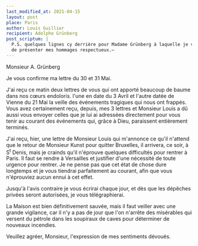 ```yaml
---
last_modified_at: 2021-04-15
layout: post
place: Paris
author: Louis Guillier
recipient: Adolphe Grünberg
post_scriptum: |
  P.S. quelques lignes cy derrière pour Madame Grünberg à laquelle je vous prie
  de présenter mes hommages respectueux.—
---
```


Monsieur A. Grünberg

Je vous confirme ma lettre du 30 et 31 Mai.

J'ai reçu ce matin deux lettres de vous qui ont apporté beaucoup de baume dans
nos cœurs endoloris. l'une en date du 3 Avril et l'autre datée de Vienne du
21 Mai la veille des événements tragiques qui nous ont frappés. Vous avez
certainement reçu, depuis, mes 3 lettres et Monsieur Louis a dû aussi vous
envoyer celles que je lui ai adressées directement pour vous tenir au courant
des événements qui, grâce à Dieu, paraissent entièrement terminés.

J'ai reçu, hier, une lettre de Monsieur Louis qui m'annonce ce qu'il n'attend
que le retour de Monsieur Kunst pour quitter Bruxelles, il arrivera, ce soir,
à S<sup>t</sup> Denis, mais je crainds qu'il n'éprouve quelques difficultés
pour rentrer à Paris. Il faut se rendre à Versailles et justifier d'une
nécessité de toute urgence pour rentrer. Je ne pense pas que cet état de chose
dure longtemps et je vous tiendrai parfaitement au courant, afin que vous
n'éprouviez aucun ennui à cet effet.

Jusqu'à l'avis contraire je vous écrirai chaque jour, et dès que les dépêches
privées seront autorisées, je vous télégraphierai.

La Maison est bien définitivement sauvée, mais il faut veiller avec une grande
vigilance, car il n'y a pas de jour que l'on n'arrête des misérables qui
versent du pétrole dans les soupiraux de caves pour déterminer de nouveaux
incendies.

Veuillez agréer, Monsieur, l'expression de mes sentiments dévoués.
